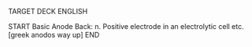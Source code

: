 TARGET DECK
ENGLISH

START
Basic
Anode
Back: n. Positive electrode in an electrolytic cell etc. [greek anodos way up]
END

